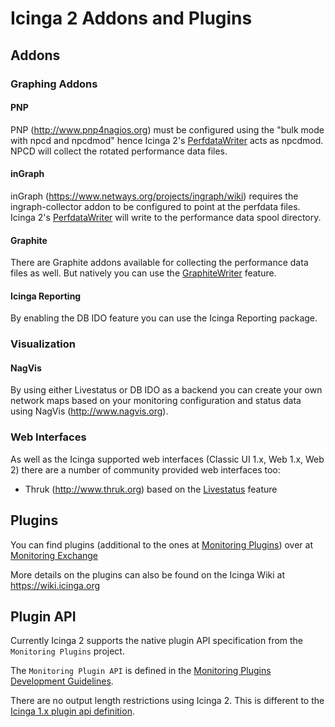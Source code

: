 # <a id="addons-plugins"></a> Icinga 2 Addons and Plugins

## <a id="addons"></a> Addons

### <a id="addons-graphing-reporting"></a> Graphing Addons

#### <a id="addons-graphing-pnp"></a> PNP

PNP (http://www.pnp4nagios.org) must be configured using the "bulk mode with npcd and npcdmod"
hence Icinga 2's [PerfdataWriter](#performance-data) acts as npcdmod. NPCD will collect
the rotated performance data files.

#### <a id="addons-graphing-pnp"></a> inGraph

inGraph (https://www.netways.org/projects/ingraph/wiki) requires the ingraph-collector addon 
to be configured to point at the perfdata files. Icinga 2's [PerfdataWriter](#performance-data) will
write to the performance data spool directory.

#### <a id="addons-graphing-pnp"></a> Graphite

There are Graphite addons available for collecting the performance data files as well. But
natively you can use the [GraphiteWriter](#graphite-carbon-cache-writer) feature.

#### <a id="addons-reporting"></a> Icinga Reporting

By enabling the DB IDO feature you can use the Icinga Reporting package.


### <a id="addons-visualization"></a> Visualization

#### <a id="addons-visualization-nagvis"></a> NagVis

By using either Livestatus or DB IDO as a backend you can create your own network maps
based on your monitoring configuration and status data using NagVis (http://www.nagvis.org).

### <a id="addons-web-interfaces"></a> Web Interfaces

As well as the Icinga supported web interfaces (Classic UI 1.x, Web 1.x, Web 2) there are a
number of community provided web interfaces too:

* Thruk (http://www.thruk.org) based on the [Livestatus](#livestatus) feature


## <a id="plugins"></a> Plugins

You can find plugins (additional to the ones at [Monitoring Plugins](https://www.monitoring-plugins.org)) over at 
[Monitoring Exchange](#https://www.monitoringexchange.org)

More details on the plugins can also be found on the Icinga Wiki at https://wiki.icinga.org

## <a id="plugin-api"></a> Plugin API

Currently Icinga 2 supports the native plugin API specification from the `Monitoring Plugins`
project.

The `Monitoring Plugin API` is defined in the [Monitoring Plugins Development Guidelines](https://www.monitoring-plugins.org/doc/guidelines.html).

There are no output length restrictions using Icinga 2. This is different to the
[Icinga 1.x plugin api definition](http://docs.icinga.org/latest/en/pluginapi.html#outputlengthrestrictions).
